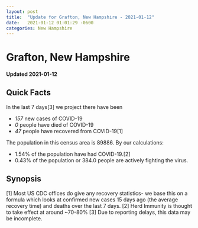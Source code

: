 ```yaml
---
layout: post
title:  "Update for Grafton, New Hampshire - 2021-01-12"
date:   2021-01-12 01:01:29 -0600
categories: New Hampshire
---
```


# Grafton, New Hampshire
#### Updated 2021-01-12

## Quick Facts

In the last 7 days[3] we project there have been
- *157* new cases of COVID-19
- *0* people have died of COVID-19
- *47* people have recovered from COVID-19[1]

The population in this census area is 89886. By our calculations:
- 1.54% of the population have had COVID-19.[2]
- 0.43% of the population or 384.0 people are actively fighting the virus.

## Synopsis




[1] Most US CDC offices do give any recovery statistics- we base this on a formula which looks at confirmed new cases
15 days ago (the average recovery time) and deaths over the last 7 days.
[2] Herd Immunity is thought to take effect at around ~70-80%
[3] Due to reporting delays, this data may be incomplete. 
    